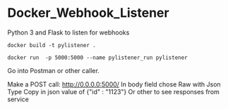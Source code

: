# Docker_Webhook_Listener
Python 3 and Flask to listen for webhooks


```
docker build -t pylistener .
```

```
docker run  -p 5000:5000 --name pylistener_run pylistener
```

Go into Postman or other caller.

Make a POST call: http://0.0.0.0:5000/ 
In body field chose Raw with Json Type
Copy in json value of {"id" : "1123"}
Or other to see responses from service
